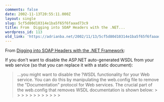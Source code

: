```yaml
---
comments: false
date: 2002-11-13T20:55:11.000Z
layout: single
slug: 5cf5d80d10314e1ba5f65f6faaad73c9
title: From  Digging into SOAP Headers with the .NET...
wordpress_id: 113
old_link: 'https://adrianba.net/2002/11/13/5cf5d80d10314e1ba5f65f6faaad73c9/'
---
```

From
[
Digging into SOAP Headers with the .NET Framework](http://msdn.microsoft.com/library/en-us/dnservice/html/service06182002.asp):

If you don't want to disable the ASP.NET auto-generated WSDL
from your web service (so that you can replace it with a static
document):

<blockquote>...you might want to disable the ?WSDL functionality for your
Web service. You can do this by manipulating the web.config file to
remove the "Documentation" protocol for Web services. The crucial
part of the web.config that removes WSDL documentation is shown
below:
>     
>     
>     <system.web>
>       <webServices>
>         <protocols>
>           <remove name="Documentation"/>
>         </protocols>
>       </webServices>
>     </system.web>
>     
> 
> </blockquote>

